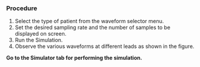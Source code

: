 ### Procedure
1. Select the type of patient from the waveform selector menu.
2. Set the desired sampling rate and the number of samples to be displayed on screen.
3. Run the Simulation.
4. Observe the various waveforms at different leads as shown in the figure.
 
**Go to the Simulator tab for performing the simulation.**